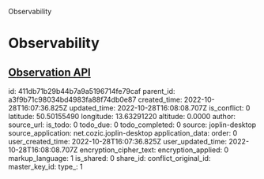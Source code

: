 Observability

# Observability

## [**Observation API**](https://spring.io/blog/2022/10/12/observability-with-spring-boot-3)

id: 411db71b29b44b7a9a5196714fe79caf
parent_id: a3f9b71c98034bd4983fa88f74db0e87
created_time: 2022-10-28T16:07:36.825Z
updated_time: 2022-10-28T16:08:08.707Z
is_conflict: 0
latitude: 50.50155490
longitude: 13.63291220
altitude: 0.0000
author: 
source_url: 
is_todo: 0
todo_due: 0
todo_completed: 0
source: joplin-desktop
source_application: net.cozic.joplin-desktop
application_data: 
order: 0
user_created_time: 2022-10-28T16:07:36.825Z
user_updated_time: 2022-10-28T16:08:08.707Z
encryption_cipher_text: 
encryption_applied: 0
markup_language: 1
is_shared: 0
share_id: 
conflict_original_id: 
master_key_id: 
type_: 1